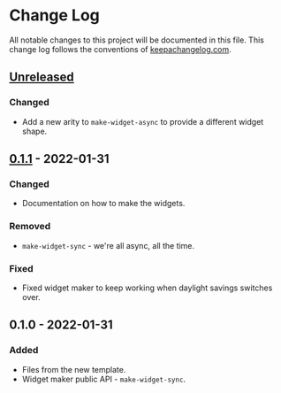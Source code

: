 # Change Log
All notable changes to this project will be documented in this file. This change log follows the conventions of [keepachangelog.com](http://keepachangelog.com/).

## [Unreleased]
### Changed
- Add a new arity to `make-widget-async` to provide a different widget shape.

## [0.1.1] - 2022-01-31
### Changed
- Documentation on how to make the widgets.

### Removed
- `make-widget-sync` - we're all async, all the time.

### Fixed
- Fixed widget maker to keep working when daylight savings switches over.

## 0.1.0 - 2022-01-31
### Added
- Files from the new template.
- Widget maker public API - `make-widget-sync`.

[Unreleased]: https://github.com/io.lvh/silly-solve/compare/0.1.1...HEAD
[0.1.1]: https://github.com/io.lvh/silly-solve/compare/0.1.0...0.1.1
